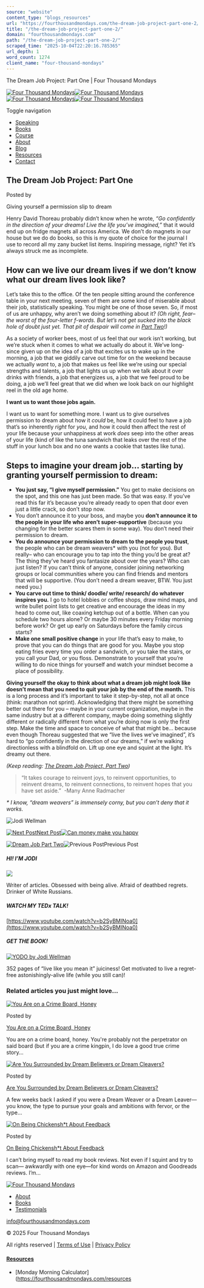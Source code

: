 ```yaml
---
source: "website"
content_type: "blogs_resources"
url: "https://fourthousandmondays.com/the-dream-job-project-part-one-2/"
title: "/the-dream-job-project-part-one-2/"
domain: "fourthousandmondays.com"
path: "/the-dream-job-project-part-one-2/"
scraped_time: "2025-10-04T22:20:16.785365"
url_depth: 1
word_count: 1274
client_name: "four-thousand-mondays"
---
```


The Dream Job Project: Part One | Four Thousand Mondays

[![Four Thousand Mondays](https://fourthousandmondays.com/wp-content/uploads/2020/06/FTMLogo_CMYK-1.png)![Four Thousand Mondays](https://fourthousandmondays.com/wp-content/uploads/2020/06/FTMLogo_CMYK-1.png)](https://fourthousandmondays.com/)[![Four Thousand Mondays](https://fourthousandmondays.com/wp-content/uploads/2020/06/FTMLogo_CMYK-1.png)![Four Thousand Mondays](https://fourthousandmondays.com/wp-content/uploads/2020/06/FTMLogo_CMYK-1.png)](https://fourthousandmondays.com/)

Toggle navigation

*   [Speaking](#collapse1)
*   [Books](#collapse2)
*   [Course](#collapse3)
*   [About](#collapse4)
*   [Blog](#collapse5)
*   [Resources](#collapse6)
*   [Contact](#collapse7)

## The Dream Job Project: Part One

Posted by[](https://fourthousandmondays.com/author/jwellman/)

Giving yourself a permission slip to dream

Henry David Thoreau probably didn’t know when he wrote, _“Go confidently in the direction of your dreams! Live the life you’ve imagined,”_ that it would end up on fridge magnets all across America. We don’t do magnets in our house but we do do books, so this is my quote of choice for the journal I use to record all my zany bucket list items. Inspiring message, right? Yet it’s always struck me as incomplete.

## How can we live our dream lives if we don’t know what our dream lives look like?

Let’s take this to the office. Of the ten people sitting around the conference table in your next meeting, seven of them are some kind of miserable about their job, statistically speaking. You might be one of those seven. So, if most of us are unhappy, why aren’t we doing something about it? _(Oh right, fear– the worst of the four-letter f-words. But let’s not get sucked into the black hole of doubt just yet. That pit of despair will come in [Part Two](https://fourthousandmondays.com/the-dream-job-project-part-two/)!)_

As a society of worker bees, most of us feel that our work isn’t working, but we’re stuck when it comes to what we actually do about it. We’ve long-since given up on the idea of a job that excites us to wake up in the morning, a job that we giddily carve out time for on the weekend because we actually _want_ to, a job that makes us feel like we’re using our special strengths and talents, a job that lights us up when we talk about it over drinks with friends, a job that energizes us, a job that we feel proud to be doing, a job we’ll feel great that we did when we look back on our highlight reel in the old age home.

**I want us to want those jobs again.**

I want us to want for something more. I want us to give ourselves permission to dream about how it _could_ be, how it could feel to have a job that’s so inherently _right_ for _you_, and how it could then affect the rest of your life because your unhappiness at work _does_ seep into the other areas of your life (kind of like the tuna sandwich that leaks over the rest of the stuff in your lunch box and no one wants a cookie that tastes like tuna).

## Steps to imagine your dream job… starting by granting yourself permission to dream:

*   **You just say, “I give myself permission.”** You get to make decisions on the spot, and this one has just been made. So that was easy. If you’ve read this far it’s because you’re already ready to open that door even just a little crack, so don’t stop now.
*   You don’t announce it to your boss, and maybe you **don’t announce it to the people in your life who aren’t super-supportive** (because you changing for the better scares them in some way). You don’t need their permission to dream.
*   **You do announce your permission to dream to the people you trust**, the people who can be dream weavers\* with you (not for you). But really– who can encourage you to tap into the thing you’d be great at? The thing they’ve heard you fantasize about over the years? Who can just listen? If you can’t think of anyone, consider joining networking groups or local communities where you can find friends and mentors that will be supportive. (You don’t need a dream weaver, BTW. You just need you.)
*   **You carve out time to think/ doodle/ write/ research/ do whatever inspires you.** I go to hotel lobbies or coffee shops, draw mind maps, and write bullet point lists to get creative and encourage the ideas in my head to come out, like coaxing ketchup out of a bottle. When can you schedule two hours alone? Or maybe 30 minutes every Friday morning before work? Or get up early on Saturdays before the family circus starts?
*   **Make one small positive change** in your life that’s easy to make, to prove that you can do things that are good for you. Maybe you stop eating fries every time you order a sandwich, or you take the stairs, or you call your Dad, or you floss. Demonstrate to yourself that you’re willing to do nice things for yourself and watch your mindset become a place of possibility.

**Giving yourself the okay to think about what a dream job might look like doesn’t mean that you need to quit your job by the end of the month.** This is a long process and it’s important to take it step-by-step, not all at once (think: marathon not sprint). Acknowledging that there might be something better out there for you – maybe in your current organization, maybe in the same industry but at a different company, maybe doing something slightly different or radically different from what you’re doing now is only the first step. Make the time and space to conceive of what that might be… because even though Thoreau suggested that we “live the lives we’ve imagined”, it’s hard to “go confidently in the direction of our dreams,” if we’re walking directionless with a blindfold on. Lift up one eye and squint at the light. It’s dreamy out there.

_(Keep reading: [The Dream Job Project, Part Two](https://fourthousandmondays.com/the-dream-job-project-part-two/))_

> “It takes courage to reinvent joys, to reinvent opportunities, to reinvent dreams, to reinvent connections, to reinvent hopes that you have set aside.”  -Many Anne Radmacher

_\* I know, “dream weavers” is immensely corny, but you can’t deny that it works._

![Jodi Wellman](https://fourthousandmondays.com/wp-content/uploads/2020/06/Screen-Shot-2020-07-01-at-8.59.43-AM-e1593612268514.png)

[![Next Post](https://fourthousandmondays.com/wp-content/themes/h-code/assets/images/next-project.png)Next Post](https://fourthousandmondays.com/an-exercise-charting-income-and-happiness/)[![Can money make you happy](https://fourthousandmondays.com/wp-content/uploads/2020/06/Can-money-make-you-happy-133x83.jpg)](https://fourthousandmondays.com/an-exercise-charting-income-and-happiness/ "An Exercise: Charting Income and Happiness")

[](https://fourthousandmondays.com/the-dream-job-project-part-two/)[![Dream Job Part Two](https://fourthousandmondays.com/wp-content/uploads/2020/06/Dream-Job-Part-Two-133x83.jpg)](https://fourthousandmondays.com/the-dream-job-project-part-two/ "The Dream Job Project: Part Two")![Previous Post](https://fourthousandmondays.com/wp-content/themes/h-code/assets/images/previous-project.png)Previous Post

##### HI! I’M JODI

[![](https://fourthousandmondays.com/wp-content/uploads/2020/08/JodiBlog-3.png)](https://fourthousandmondays.com/about/)

Writer of articles. Obsessed with being
alive. Afraid of deathbed regrets.
Drinker of White Russians.

##### WATCH MY TEDx TALK!

[https://www.youtube.com/watch?v=b2SyBMINoa0](https://www.youtube.com/watch?v=b2SyBMINoa0)

##### GET THE BOOK!

[![YODO by Jodi Wellman](https://fourthousandmondays.com/wp-content/uploads/2023/10/Screenshot-2023-10-17-at-3.53.13 PM-300x300.png)](https://fourthousandmondays.com/book/)

352 pages of “live like you mean it” juiciness! Get motivated to live a regret-free astonishingly-alive life (while you still can)!

### Related articles you just might love...

[](https://fourthousandmondays.com/you-are-on-a-crime-board-honey/)[![You Are on a Crime Board, Honey](https://fourthousandmondays.com/wp-content/uploads/2025/09/Blog-Image-1-374x234.png)](https://fourthousandmondays.com/you-are-on-a-crime-board-honey/ "You Are on a Crime Board, Honey")

Posted by[](https://fourthousandmondays.com/author/jwellman/)

[You Are on a Crime Board, Honey](https://fourthousandmondays.com/you-are-on-a-crime-board-honey/)

You are on a crime board, honey. You're probably not the perpetrator on said board (but if you are a crime kingpin, I do love a good true crime story...

[](https://fourthousandmondays.com/are-you-surrounded-by-dream-believers-or-dream-cleavers/)[![Are You Surrounded by Dream Believers or Dream Cleavers?](https://fourthousandmondays.com/wp-content/uploads/2025/09/Blog-Image-374x234.png)](https://fourthousandmondays.com/are-you-surrounded-by-dream-believers-or-dream-cleavers/ "Are You Surrounded by Dream Believers or Dream Cleavers?")

Posted by[](https://fourthousandmondays.com/author/jwellman/)

[Are You Surrounded by Dream Believers or Dream Cleavers?](https://fourthousandmondays.com/are-you-surrounded-by-dream-believers-or-dream-cleavers/)

A few weeks back I asked if you were a Dream Weaver or a Dream Leaver—you know, the type to pursue your goals and ambitions with fervor, or the type...

[](https://fourthousandmondays.com/on-being-chickensht-about-feedback/)[![On Being Chickensh*t About Feedback](https://fourthousandmondays.com/wp-content/uploads/2025/08/Blog-Image-1-374x234.png)](https://fourthousandmondays.com/on-being-chickensht-about-feedback/ "On Being Chickensh*t About Feedback")

Posted by[](https://fourthousandmondays.com/author/jwellman/)

[On Being Chickensh\*t About Feedback](https://fourthousandmondays.com/on-being-chickensht-about-feedback/)

I can’t bring myself to read my book reviews. Not even if I squint and try to scan— awkwardly with one eye—for kind words on Amazon and Goodreads reviews. I’m...

[![Four Thousand Mondays](https://fourthousandmondays.com/wp-content/uploads/2020/06/FTMLogo_CMYK-1.png)](https://fourthousandmondays.com/)

*   [About](https://fourthousandmondays.com/about/)
*   [Books](https://fourthousandmondays.com/book/)
*   [Testimonials](https://fourthousandmondays.com/testimonials-2/)

[](https://www.linkedin.com/in/fourthousandmondays/)[](https://www.instagram.com/fourthousandmondays/)[info@fourthousandmondays.com](mailto:info@fourthousandmondays.com)

© 2025 Four Thousand Mondays

All rights reserved | [Terms of Use](https://fourthousandmondays.com/terms-of-use/) | [Privacy Policy](https://fourthousandmondays.com/privacy-policy/)

#### [Resources](https://fourthousandmondays.com/resources/)

*   [Monday Morning Calculator](https://fourthousandmondays.com/resources